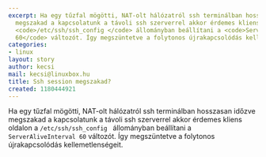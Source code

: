 ```yaml
---
excerpt: Ha egy tűzfal mögötti, NAT-olt hálózatról ssh terminálban hosszasan időzve
  megszakad a kapcsolatunk a távoli ssh szerverrel akkor érdemes kliens oldalon a
  <code>/etc/ssh/ssh_config </code> állományban beállítani a <code>ServerAliveInterval
  60</code> változót. Így megszüntetve a folytonos újrakapcsolódás kellemetlenségeit.
categories:
- linux
layout: story
author: kecsi
mail: kecsi@linuxbox.hu
title: Ssh session megszakad?
created: 1180444921
---
```

Ha egy tűzfal mögötti, NAT-olt hálózatról ssh terminálban hosszasan időzve megszakad a kapcsolatunk a távoli ssh szerverrel akkor érdemes kliens oldalon a <code>/etc/ssh/ssh_config </code> állományban beállítani a <code>ServerAliveInterval 60</code> változót. Így megszüntetve a folytonos újrakapcsolódás kellemetlenségeit.
